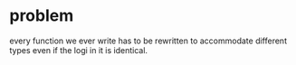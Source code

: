 # problem
every function we ever write has to be rewritten to accommodate different types even if the logi in it is identical.